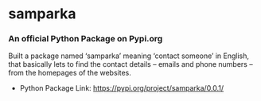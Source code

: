 # samparka
### An official Python Package on Pypi.org

Built a package named ‘samparka’ meaning ‘contact someone’ in English, that basically lets to find the contact details – emails and phone numbers – from the homepages of the websites.
- Python Package Link: https://pypi.org/project/samparka/0.0.1/

